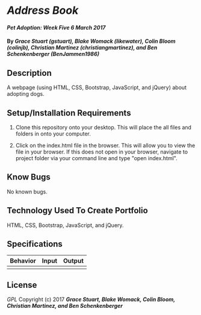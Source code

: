 # _Address Book_

#### _Pet Adoption: Week Five 6 March 2017_

#### By _**Grace Stuart (gstuart), Blake Womack (likewater), Colin Bloom (colinjb), Christian Martinez (christiangmartinez), and Ben Schenkenberger (BenJammen1986)**_

## Description
A webpage (using HTML, CSS, Bootstrap, JavaScript, and jQuery) about adopting dogs.


## Setup/Installation Requirements
1. Clone this repository onto your desktop. This will place the all files and folders in onto your computer.

2. Click on the index.html file in the browser. This will allow you to view the file in your browser. If this does not open in your browser, navigate to project folder via your command line and type "open index.html".


## Know Bugs
No known bugs.

## Technology Used To Create Portfolio
HTML, CSS, Bootstrap, JavaScript, and jQuery.


## Specifications
|Behavior|Input|Output|
|--------|-----|------|
||||


## License
*GPL*
Copyright (c) 2017 **_Grace Stuart, Blake Womack, Colin Bloom, Christian Martinez, and Ben Schenkenberger_**
